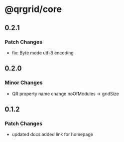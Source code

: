 # @qrgrid/core

## 0.2.1

### Patch Changes

- fix: Byte mode utf-8 encoding

## 0.2.0

### Minor Changes

- QR property name change noOfModules -> gridSize

## 0.1.2

### Patch Changes

- updated docs added link for homepage
